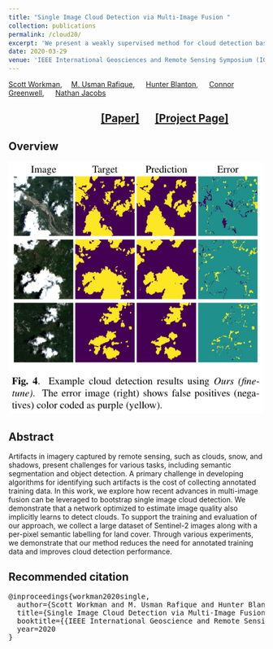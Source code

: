 ```yaml
---
title: "Single Image Cloud Detection via Multi-Image Fusion "
collection: publications
permalink: /cloud20/
excerpt: 'We present a weakly supervised method for cloud detection based on multi-image fusion'
date: 2020-03-29
venue: 'IEEE International Geosciences and Remote Sensing Symposium (IGARSS)'
---
```


[Scott Workman](http://cs.uky.edu/~scott/),&emsp; [M. Usman Rafique](http://urafique.com), &emsp; [Hunter Blanton](hblanton.github.io/), &emsp; [Connor Greenwell](https://connorgreenwell.com/), &emsp; [Nathan Jacobs](https://jacobsn.github.io/)

##  &emsp;  &emsp; &emsp;  &emsp; &emsp;  &emsp;   &emsp; [[Paper]](https://arxiv.org/abs/2007.15144)   &emsp;     [[Project Page]](http://cs.uky.edu/~scott/research/artifact/)

## Overview
<img src="/images/single_cloud.png" alt="overview" width="500"/>

## Abstract
Artifacts in imagery captured by remote sensing, such as clouds, snow, and shadows, present challenges for various tasks, including semantic segmentation and object detection. A primary challenge in developing algorithms for identifying such artifacts is the cost of collecting annotated training data. In this work, we explore how recent advances in multi-image fusion can be leveraged to bootstrap single image cloud detection. We demonstrate that a network optimized to estimate image quality also implicitly learns to detect clouds. To support the training and evaluation of our approach, we collect a large dataset of Sentinel-2 images along with a per-pixel semantic labelling for land cover. Through various experiments, we demonstrate that our method reduces the need for annotated training data and improves cloud detection performance. 

## Recommended citation
<pre>
@inproceedings{workman2020single,
  author={Scott Workman and M. Usman Rafique and Hunter Blanton and Connor Greenwell and Nathan Jacobs},
  title={Single Image Cloud Detection via Multi-Image Fusion},
  booktitle={{IEEE International Geoscience and Remote Sensing Symposium (IGARSS)}},
  year=2020
}
</pre>
